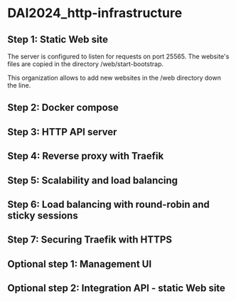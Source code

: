 # DAI2024_http-infrastructure

Step 1: Static Web site
-----------------------

The server is configured to listen for requests on port 25565.
The website's files are copied in the directory /web/start-bootstrap.

This organization allows to add new websites in the /web directory down the line.



Step 2: Docker compose
----------------------

Step 3: HTTP API server
-----------------------

Step 4: Reverse proxy with Traefik
----------------------------------

Step 5: Scalability and load balancing
--------------------------------------

Step 6: Load balancing with round-robin and sticky sessions
-----------------------------------------------------------

Step 7: Securing Traefik with HTTPS
-----------------------------------



Optional step 1: Management UI
------------------------------

Optional step 2: Integration API - static Web site
--------------------------------------------------